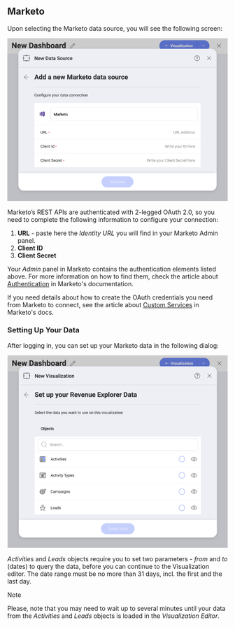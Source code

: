 ## Marketo 

Upon selecting the Marketo data source, you will see the following screen:

![Data source connection configuring screen](images/marketo-configure-login-screen.png)

Marketo’s REST APIs are authenticated with 2-legged OAuth 2.0, so you need to complete the following information to configure your connection:

1. **URL** - paste here the *Identity URL* you will find in your Marketo Admin panel. 
2. **Client ID** 
3. **Client Secret**

Your *Admin* panel in Marketo contains the authentication elements listed above. For more information on how to find them, check the article about [Authentication](https://developers.marketo.com/rest-api/authentication/) in Marketo's documentation. 

If you need details about how to create the OAuth credentials you need from Marketo to connect, see the article about [Custom Services](https://developers.marketo.com/rest-api/custom-services/?_fsi=oP2ZRHsM) in Marketo's docs. 

### Setting Up Your Data

After logging in, you can set up your Marketo data in the following dialog:

![Setting up the revenue](images/set-up-dialog-marketo.png)

*Activities* and *Leads* objects require you to set two parameters - *from* and *to* (dates) to query the data, before you can continue to the Visualization editor. The date range must be no more than 31 days, incl. the first and the last day. 

> [!NOTE]
> Please, note that you may need to wait up to several minutes until your data from the *Activities* and *Leads* objects is loaded in the *Visualization Editor*.  
